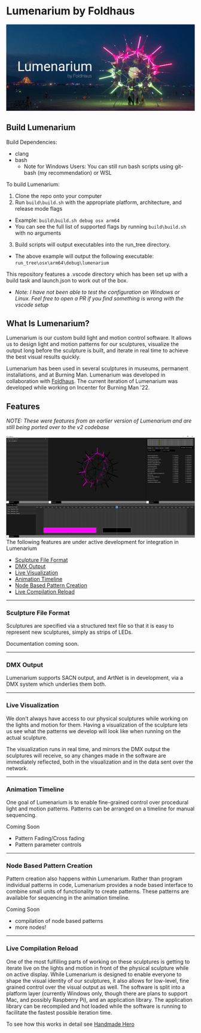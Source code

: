 # Lumenarium by Foldhaus
![Lumenarium Banner](./docs/images/splash.png)

## Build Lumenarium
Build Dependencies:
- clang
- bash
  - Note for Windows Users: You can still run bash scripts using git-bash (my recommendation) or WSL

To build Lumenarium:
1. Clone the repo onto your computer
2. Run `build\build.sh` with the appropriate platform, architecture, and release mode flags
  - Example: `build\build.sh debug osx arm64`
  - You can see the full list of supported flags by running `build\build.sh` with no arguments
3. Build scripts will output executables into the run_tree directory.
  - The above example will output the following executable: `run_tree\osx\arm64\debug\lumenarium` 

This repository features a .vscode directory which has been set up with a build task and launch.json to work out of the box. 
- *Note: I have not been able to test the configuration on Windows or Linux. Feel free to open a PR if you find something is wrong with the vscode setup*

## What Is Lumenarium?
Lumenarium is our custom build light and motion control software. It allows us to design light and motion patterns for our sculptures, visualize the output long before the sculpture is built, and iterate in real time to achieve the best visual results quickly.

Lumenarium has been used in several sculptures in museums, permanent installations, and at Burning Man. Lumenarium was developed in collaboration with [Foldhaus](https://www.foldhaus.com). The current iteration of Lumenarium was developed while working on Incenter for Burning Man '22.

## Features
*NOTE: These were features from an earlier version of Lumenarium and are still being ported over to the v2 codebase*

![Image of Lumenarium](./docs/images/hero-0.PNG)
The following features are under active development for integration in Lumenarium
* [Sculpture File Format](#sculpture-file-format)
* [DMX Output](#dmx-output)
* [Live Visualization](#live-visualization)
* [Animation Timeline](#animation-timeline)
* [Node Based Pattern Creation](#node-based-pattern-creation)
* [Live Compilation Reload](#live-compilation-reload)

***
### Sculpture File Format
Sculptures are specified via a structured text file so that it is easy to represent new sculptures, simply as strips of LEDs.

Documentation coming soon.

***
### DMX Output
Lumenarium supports SACN output, and ArtNet is in development, via a DMX system which underlies them both.

***
### Live Visualization
We don't always have access to our physical sculptures while working on the lights and motion for them. Having a visualization of the sculpture lets us see what the patterns we develop will look like when running on the actual sculpture.

The visualization runs in real time, and mirrors the DMX output the sculptures will receive, so any changes made in the software are immediately reflected, both in the visualization and in the data sent over the network.

***
### Animation Timeline
One goal of Lumenarium is to enable fine-grained control over procedural light and motion patterns. Patterns can be arranged on a timeline for manual sequencing.

Coming Soon
* Pattern Fading/Cross fading
* Pattern parameter controls

***
### Node Based Pattern Creation
Pattern creation also happens within Lumenarium. Rather than program individual patterns in code, Lumenarium provides a node based interface to combine small units of functionality to create patterns. These patterns are available for sequencing in the animation timeline.

Coming Soon
* compilation of node based patterns
* more nodes!

***
### Live Compilation Reload
One of the most fulfilling parts of working on these sculptures is getting to iterate live on the lights and motion in front of the physical sculpture while on active display. While Lumenarium is designed to enable everyone to shape the visual identity of our sculptures, it also allows for low-level, fine grained control over the visual output as well. The software is split into a platform layer (currently Windows only, though there are plans to support Mac, and possibly Raspberry Pi), and an application library. The application library can be recompiled and hot loaded while the software is running to facilitate the fastest possible iteration time.

To see how this works in detail see [Handmade Hero](https://guide.handmadehero.org/code/day022/)
